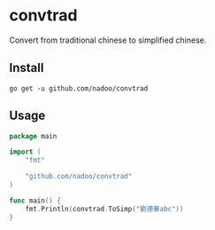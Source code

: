 convtrad
=====

Convert from traditional chinese to simplified chinese.

## Install

	go get -u github.com/nadoo/convtrad

## Usage
```Go
package main

import (
	"fmt"

	"github.com/nadoo/convtrad"
)

func main() {
	fmt.Println(convtrad.ToSimp("劉德華abc"))
}
```
